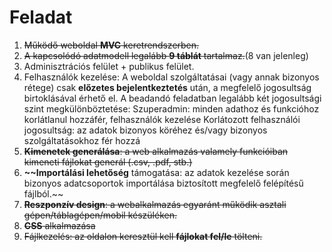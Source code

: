 # Feladat

1. ~~Működő weboldal **MVC** keretrendszerben.~~
2. ~~A kapcsolódó adatmodell legalább **9 táblát** tartalmaz.~~(8 van jelenleg)
3. Adminisztrációs felület + publikus felület.
4. Felhasználók kezelése: A weboldal szolgáltatásai (vagy annak bizonyos rétege) csak **előzetes
bejelentkeztetés** után, a megfelelő jogosultság birtoklásával érhető el. A beadandó feladatban legalább két jogosultsági szint megkülönböztetése:
Szuperadmin: minden adathoz és funkcióhoz korlátlanul hozzáfér, felhasználók kezelése Korlátozott felhasználói jogosultság: az adatok bizonyos köréhez és/vagy bizonyos szolgáltatásokhoz fér hozzá
5. ~~**Kimenetek generálása**: a web alkalmazás valamely funkcióiban kimeneti fájlokat generál (.csv, .pdf, stb.)~~
6. **~~Importálási lehetőség** támogatása: az adatok kezelése során bizonyos adatcsoportok importálása biztosított megfelelő felépítésű fájlból.~~
7. ~~**Reszponzív design**: a webalkalmazás egyaránt működik asztali gépen/táblagépen/mobil készüléken.~~
8. ~~**CSS** alkalmazása~~
9. ~~Fájlkezelés: az oldalon keresztül kell **fájlokat fel/le** tölteni.~~